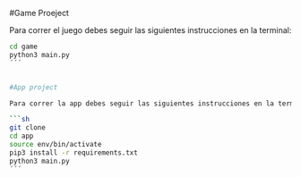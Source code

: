 #Game Proeject

Para correr el juego debes seguir las siguientes instrucciones en la terminal:

```sh
cd game
python3 main.py
´´´


#App project

Para correr la app debes seguir las siguientes instrucciones en la terminal:

```sh
git clone
cd app
source env/bin/activate
pip3 install -r requirements.txt
python3 main.py
´´´